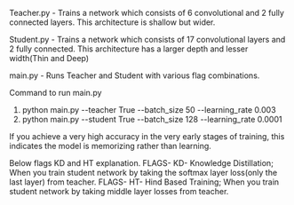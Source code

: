 Teacher.py - Trains a network which consists of 6 convolutional and 2 fully connected layers. This architecture is shallow but wider.

Student.py - Trains a network which consists of 17 convolutional layers and 2 fully connected. This architecture has a larger depth and lesser width(Thin and Deep)

main.py - Runs Teacher and Student with various flag combinations.

Command to run main.py
1. python main.py --teacher True --batch_size 50 --learning_rate 0.003
2. python main.py --student True --batch_size 128 --learning_rate 0.0001

If you achieve a very high accuracy in the very early stages of training, this indicates the model is memorizing rather than learning.

Below flags KD and HT explanation.
FLAGS- KD- Knowledge Distillation; When you train student network by taking the softmax layer loss(only the last layer) from teacher.
FLAGS- HT- Hind Based Training; When you train student network by taking middle layer losses from teacher.
 

